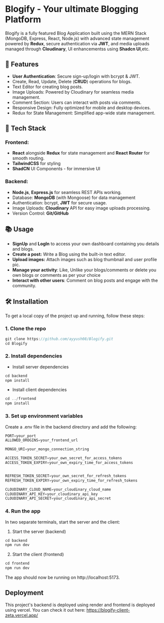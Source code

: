 # Blogify - Your ultimate Blogging Platform

 Blogify is a fully featured Blog Application built using the MERN Stack (MongoDB, Express, React, Node.js) with advanced state management powered by **Redux**, secure authentication via **JWT**, and media uploads managed through **Cloudinary**, UI enhancementss using **Shadcn UI**,etc.

## 🌟 Features
- **User Authentication**: Secure sign-up/login with bcrypt & JWT.
- Create, Read, Update, Delete (**CRUD**) operations for blogs.
- Text Editor for creating blog posts.
- Image Uploads: Powered by Cloudinary for seamless media management.
- Comment Section: Users can interact with posts via comments.
- Responsive Design: Fully optimized for mobile and desktop devices.
- Redux for State Management: Simplified app-wide state management.

## 🚀 Tech Stack


### Frontend: 

- **React** alongside **Redux** for state management and **React Router** for smooth routing.
-  **TailwindCSS** for styling
- **ShadCN** UI Components - for immersive UI


### Backend:
- **Node.js**, **Express.js** for seamless REST APIs working.
- Database: **MongoDB** (with Mongoose) for data management
- Authentication: bcrypt, **JWT** for secure usage.
- Image Uploads: **Cloudinary** API for easy image uploads processing.
- Version Control: **Git/GitHub**

## 📚 Usage
- **SignUp** and **LogIn** to access your own dashboard containing you details and blogs.
- **Create a post:** Write a Blog using the built-in text editor.
- **Upload images:** Attach images such as blog thumbnail and user profile pic.
- **Manage your activity**: Like, Unlike your blogs/comments or delete you own blogs or comments as per your choice
- **Interact with other users**: Comment on blog posts and engage with the community.

## 🛠️ Installation
To get a local copy of the project up and running, follow these steps:

### 1. Clone the repo
```js
git clone https://github.com/ayyush08/Blogify.git
cd Blogify
```

### 2. Install dependencies

- Install server dependencies
```js
cd backend
npm install
```
- Install client dependencies
```js
cd ../frontend
npm install
```
### 3. Set up environment variables
Create a .env file in the backend directory and add the following:

```js
PORT=your_port
ALLOWED_OROGINS=your_frontend_url

MONGO_URI=your_mongo_connection_string

ACCESS_TOKEN_SECRET=your_own_secret_for_access_tokens
ACCESS_TOKEN_EXPIRY=your_own_expiry_time_for_access_tokens


REFRESH_TOKEN_SECRET=your_own_secret_for_refresh_tokens
REFRESH_TOKEN_EXPIRY=your_own_expiry_time_for_refresh_tokens

CLOUDINARY_CLOUD_NAME=your_cloudinary_cloud_name
CLOUDINARY_API_KEY=your_cloudinary_api_key
CLOUDINARY_API_SECRET=your_cloudinary_api_secret
```

### 4. Run the app
In two separate terminals, start the server and the client:
1. Start the server (backend)
```js
cd backend
npm run dev
```

2. Start the client (frontend)
```js
cd frontend
npm run dev
```
The app should now be running on http://localhost:5173.


## Deployment
This project's backend is deployed using render and frontend is deployed using vercel.
You can check it out here:
 https://blogify-client-zeta.vercel.app/